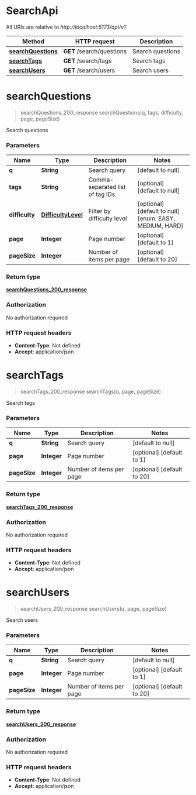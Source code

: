 # SearchApi

All URIs are relative to *http://localhost:5173/api/v1*

| Method | HTTP request | Description |
|------------- | ------------- | -------------|
| [**searchQuestions**](SearchApi.md#searchQuestions) | **GET** /search/questions | Search questions |
| [**searchTags**](SearchApi.md#searchTags) | **GET** /search/tags | Search tags |
| [**searchUsers**](SearchApi.md#searchUsers) | **GET** /search/users | Search users |


<a name="searchQuestions"></a>
# **searchQuestions**
> searchQuestions_200_response searchQuestions(q, tags, difficulty, page, pageSize)

Search questions

### Parameters

|Name | Type | Description  | Notes |
|------------- | ------------- | ------------- | -------------|
| **q** | **String**| Search query | [default to null] |
| **tags** | **String**| Comma-separated list of tag IDs | [optional] [default to null] |
| **difficulty** | [**DifficultyLevel**](../Models/.md)| Filter by difficulty level | [optional] [default to null] [enum: EASY, MEDIUM, HARD] |
| **page** | **Integer**| Page number | [optional] [default to 1] |
| **pageSize** | **Integer**| Number of items per page | [optional] [default to 20] |

### Return type

[**searchQuestions_200_response**](../Models/searchQuestions_200_response.md)

### Authorization

No authorization required

### HTTP request headers

- **Content-Type**: Not defined
- **Accept**: application/json

<a name="searchTags"></a>
# **searchTags**
> searchTags_200_response searchTags(q, page, pageSize)

Search tags

### Parameters

|Name | Type | Description  | Notes |
|------------- | ------------- | ------------- | -------------|
| **q** | **String**| Search query | [default to null] |
| **page** | **Integer**| Page number | [optional] [default to 1] |
| **pageSize** | **Integer**| Number of items per page | [optional] [default to 20] |

### Return type

[**searchTags_200_response**](../Models/searchTags_200_response.md)

### Authorization

No authorization required

### HTTP request headers

- **Content-Type**: Not defined
- **Accept**: application/json

<a name="searchUsers"></a>
# **searchUsers**
> searchUsers_200_response searchUsers(q, page, pageSize)

Search users

### Parameters

|Name | Type | Description  | Notes |
|------------- | ------------- | ------------- | -------------|
| **q** | **String**| Search query | [default to null] |
| **page** | **Integer**| Page number | [optional] [default to 1] |
| **pageSize** | **Integer**| Number of items per page | [optional] [default to 20] |

### Return type

[**searchUsers_200_response**](../Models/searchUsers_200_response.md)

### Authorization

No authorization required

### HTTP request headers

- **Content-Type**: Not defined
- **Accept**: application/json

